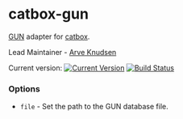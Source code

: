catbox-gun
=============

[GUN](https://gun.eco) adapter for [catbox](https://github.com/hapijs/catbox).

Lead Maintainer - [Arve Knudsen](https://github.com/aknuds1)

Current version: [![Current Version](https://img.shields.io/npm/v/catbox-gun.svg)](https://www.npmjs.org/package/catbox-gun) [![Build Status](https://api.travis-ci.org/hapijs/catbox-gun.svg)](https://travis-ci.org/hapijs/catbox-gun)

### Options

- `file` - Set the path to the GUN database file.
